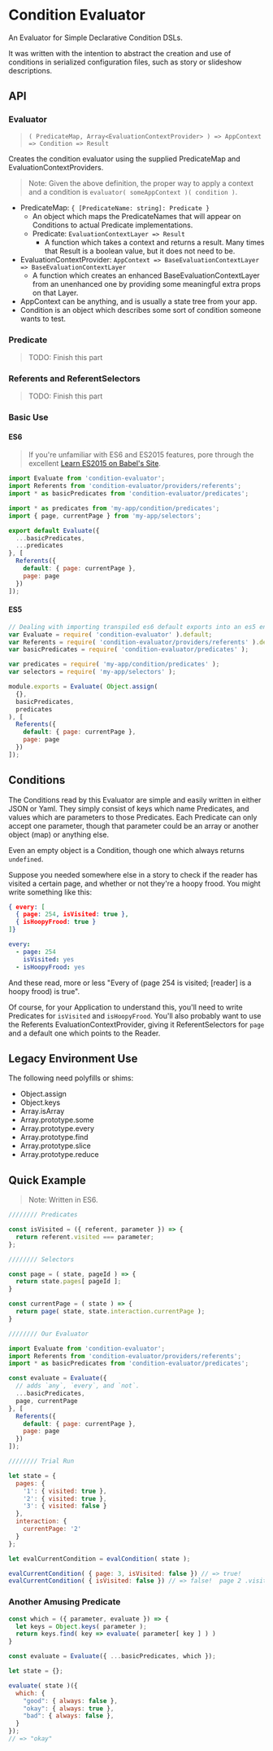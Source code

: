 Condition Evaluator
===================

An Evaluator for Simple Declarative Condition DSLs.

It was written with the intention to abstract the creation and use of conditions in serialized configuration files, such as story or slideshow descriptions.



API
-----

### Evaluator

> `( PredicateMap, Array<EvaluationContextProvider> ) => AppContext => Condition => Result`

Creates the condition evaluator using the supplied PredicateMap and EvaluationContextProviders.

> Note: Given the above definition, the proper way to apply a context and a condition is `evaluator( someAppContext )( condition )`.

- PredicateMap: `{ [PredicateName: string]: Predicate }`
  - An object which maps the PredicateNames that will appear on Conditions to actual Predicate implementations.
  - Predicate: `EvaluationContextLayer => Result`
    - A function which takes a context and returns a result.  Many times that Result is a boolean value, but it does not need to be.
- EvaluationContextProvider: `AppContext => BaseEvaluationContextLayer => BaseEvaluationContextLayer`
  - A function which creates an enhanced BaseEvaluationContextLayer from an unenhanced one by providing some meaningful extra props on that Layer.
- AppContext can be anything, and is usually a state tree from your app.
- Condition is an object which describes some sort of condition someone wants to test.


### Predicate

> TODO: Finish this part


### Referents and ReferentSelectors

> TODO: Finish this part


### Basic Use

#### ES6

> If you're unfamiliar with ES6 and ES2015 features, pore through the excellent [Learn ES2015 on Babel's Site](https://babeljs.io/docs/learn-es2015/).

```js
import Evaluate from 'condition-evaluator';
import Referents from 'condition-evaluator/providers/referents';
import * as basicPredicates from 'condition-evaluator/predicates';

import * as predicates from 'my-app/condition/predicates';
import { page, currentPage } from 'my-app/selectors';

export default Evaluate({
  ...basicPredicates,
  ...predicates
}, [
  Referents({
    default: { page: currentPage },
    page: page
  })
]);
```

#### ES5

```js
// Dealing with importing transpiled es6 default exports into an es5 environment.
var Evaluate = require( 'condition-evaluator' ).default;
var Referents = require( 'condition-evaluator/providers/referents' ).default;
var basicPredicates = require( 'condition-evaluator/predicates' );

var predicates = require( 'my-app/condition/predicates' );
var selectors = require( 'my-app/selectors' );

module.exports = Evaluate( Object.assign(
  {},
  basicPredicates,
  predicates
), [
  Referents({
    default: { page: currentPage },
    page: page
  })
]);
```


Conditions
----------

The Conditions read by this Evaluator are simple and easily written in either JSON or Yaml.  They simply consist of keys which name Predicates, and values which are parameters to those Predicates.  Each Predicate can only accept one parameter, though that parameter could be an array or another object (map) or anything else.

Even an empty object is a Condition, though one which always returns `undefined`.

Suppose you needed somewhere else in a story to check if the reader has visited a certain page, and whether or not they're a hoopy frood.  You might write something like this:

```json
{ every: [
  { page: 254, isVisited: true },
  { isHoopyFrood: true }
]}
```

```yaml
every:
  - page: 254
    isVisited: yes
  - isHoopyFrood: yes
```

And these read, more or less "Every of (page 254 is visited; [reader] is a hoopy frood) is true".

Of course, for your Application to understand this, you'll need to write Predicates for `isVisited` and `isHoopyFrood`.  You'll also probably want to use the Referents EvaluationContextProvider, giving it ReferentSelectors for `page` and a default one which points to the Reader.



Legacy Environment Use
----------------------

The following need polyfills or shims:
- Object.assign
- Object.keys
- Array.isArray
- Array.prototype.some
- Array.prototype.every
- Array.prototype.find
- Array.prototype.slice
- Array.prototype.reduce



Quick Example
-------------

> Note: Written in ES6.

```js
//////// Predicates

const isVisited = ({ referent, parameter }) => {
  return referent.visited === parameter;
};

//////// Selectors

const page = ( state, pageId ) => {
  return state.pages[ pageId ];
}

const currentPage = ( state ) => {
  return page( state, state.interaction.currentPage );
}

//////// Our Evaluator

import Evaluate from 'condition-evaluator';
import Referents from 'condition-evaluator/providers/referents';
import * as basicPredicates from 'condition-evaluator/predicates';

const evaluate = Evaluate({
  // adds `any`, `every`, and `not`.
  ...basicPredicates,
  page, currentPage
}, [
  Referents({
    default: { page: currentPage },
    page: page
  })
]);

//////// Trial Run

let state = {
  pages: {
    '1': { visited: true },
    '2': { visited: true },
    '3': { visited: false }
  },
  interaction: {
    currentPage: '2'
  }
};

let evalCurrentCondition = evalCondition( state );

evalCurrentCondition( { page: 3, isVisited: false }) // => true!
evalCurrentCondition( { isVisited: false }) // => false!  page 2 .visited === true.
```

### Another Amusing Predicate

```js
const which = ({ parameter, evaluate }) => {
  let keys = Object.keys( parameter );
  return keys.find( key => evaluate( parameter[ key ] ) )
}

const evaluate = Evaluate({ ...basicPredicates, which });

let state = {};

evaluate( state )({
  which: {
    "good": { always: false },
    "okay": { always: true },
    "bad": { always: false },
  }
});
// => "okay"
```
